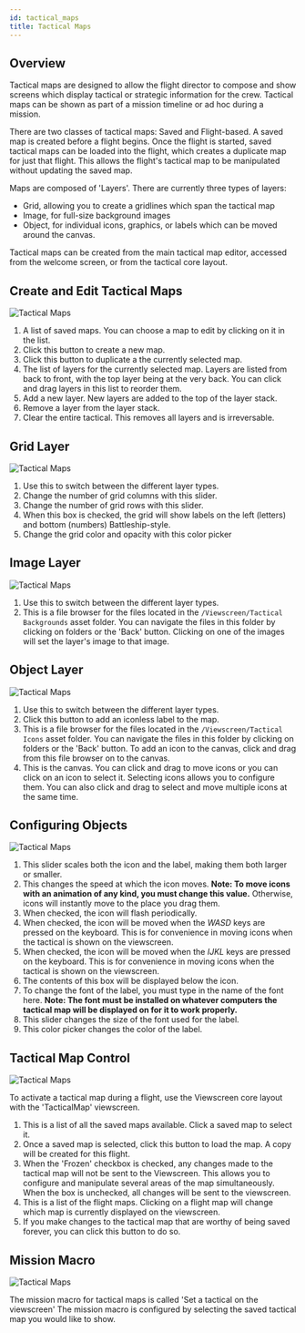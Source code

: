 ```yaml
---
id: tactical_maps
title: Tactical Maps
---
```


## Overview

Tactical maps are designed to allow the flight director to compose and show screens which display tactical or strategic information for the crew. Tactical maps can be shown as part of a mission timeline or ad hoc during a mission.

There are two classes of tactical maps: Saved and Flight-based. A saved map is created before a flight begins. Once the flight is started, saved tactical maps can be loaded into the flight, which creates a duplicate map for just that flight. This allows the flight's tactical map to be manipulated without updating the saved map.

Maps are composed of 'Layers'. There are currently three types of layers:

- Grid, allowing you to create a gridlines which span the tactical map
- Image, for full-size background images
- Object, for individual icons, graphics, or labels which can be moved around the canvas.

Tactical maps can be created from the main tactical map editor, accessed from the welcome screen, or from the tactical core layout.

## Create and Edit Tactical Maps

![Tactical Maps](/img/tactical_maps_1.jpg)

1) A list of saved maps. You can choose a map to edit by clicking on it in the list.
2) Click this button to create a new map.
3) Click this button to duplicate a the currently selected map.
4) The list of layers for the currently selected map. Layers are listed from back to front, with the top layer being at the very back. You can click and drag layers in this list to reorder them.
5) Add a new layer. New layers are added to the top of the layer stack.
6) Remove a layer from the layer stack.
7) Clear the entire tactical. This removes all layers and is irreversable.

## Grid Layer

![Tactical Maps](/img/tactical_maps_2.jpg)

1) Use this to switch between the different layer types.
2) Change the number of grid columns with this slider.
3) Change the number of grid rows with this slider.
4) When this box is checked, the grid will show labels on the left (letters) and bottom (numbers) Battleship-style.
5) Change the grid color and opacity with this color picker

## Image Layer

![Tactical Maps](/img/tactical_maps_3.jpg)

1) Use this to switch between the different layer types.
2) This is a file browser for the files located in the `/Viewscreen/Tactical Backgrounds` asset folder. You can navigate the files in this folder by clicking on folders or the 'Back' button. Clicking on one of the images will set the layer's image to that image.

## Object Layer

![Tactical Maps](/img/tactical_maps_4.jpg)

1) Use this to switch between the different layer types.
2) Click this button to add an iconless label to the map.
3) This is a file browser for the files located in the `/Viewscreen/Tactical Icons` asset folder. You can navigate the files in this folder by clicking on folders or the 'Back' button. To add an icon to the canvas, click and drag from this file browser on to the canvas.
4) This is the canvas. You can click and drag to move icons or you can click on an icon to select it. Selecting icons allows you to configure them. You can also click and drag to select and move multiple icons at the same time.

## Configuring Objects

![Tactical Maps](/img/tactical_maps_5.jpg)

1) This slider scales both the icon and the label, making them both larger or smaller.
2) This changes the speed at which the icon moves. **Note: To move icons with an animation of any kind, you must change this value.** Otherwise, icons will instantly move to the place you drag them.
3) When checked, the icon will flash periodically.
4) When checked, the icon will be moved when the *WASD* keys are pressed on the keyboard. This is for convenience in moving icons when the tactical is shown on the viewscreen.
5) When checked, the icon will be moved when the *IJKL* keys are pressed on the keyboard. This is for convenience in moving icons when the tactical is shown on the viewscreen.
6) The contents of this box will be displayed below the icon.
7) To change the font of the label, you must type in the name of the font here. **Note: The font must be installed on whatever computers the tactical map will be displayed on for it to work properly.**
8) This slider changes the size of the font used for the label.
9) This color picker changes the color of the label.

## Tactical Map Control

![Tactical Maps](/img/tactical_maps_6.jpg)

To activate a tactical map during a flight, use the Viewscreen core layout with the 'TacticalMap' viewscreen. 

1) This is a list of all the saved maps available. Click a saved map to select it.
2) Once a saved map is selected, click this button to load the map. A copy will be created for this flight.
3) When the 'Frozen' checkbox is checked, any changes made to the tactical map will not be sent to the Viewscreen. This allows you to configure and manipulate several areas of the map simultaneously. When the box is unchecked, all changes will be sent to the viewscreen.
4) This is a list of the flight maps. Clicking on a flight map will change which map is currently displayed on the viewscreen.
5) If you make changes to the tactical map that are worthy of being saved forever, you can click this button to do so.

## Mission Macro

![Tactical Maps](/img/tactical_maps_7.jpg)

The mission macro for tactical maps is called 'Set a tactical on the viewscreen'
The mission macro is configured by selecting the saved tactical map you would like to show.